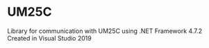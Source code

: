 # UM25C
Library for communication with UM25C using .NET Framework 4.7.2
Created in Visual Studio 2019
